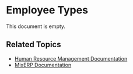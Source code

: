 # Employee Types

This document is empty.

## Related Topics
* [Human Resource Management Documentation](index.md)
* [MixERP Documentation](../index.md)
